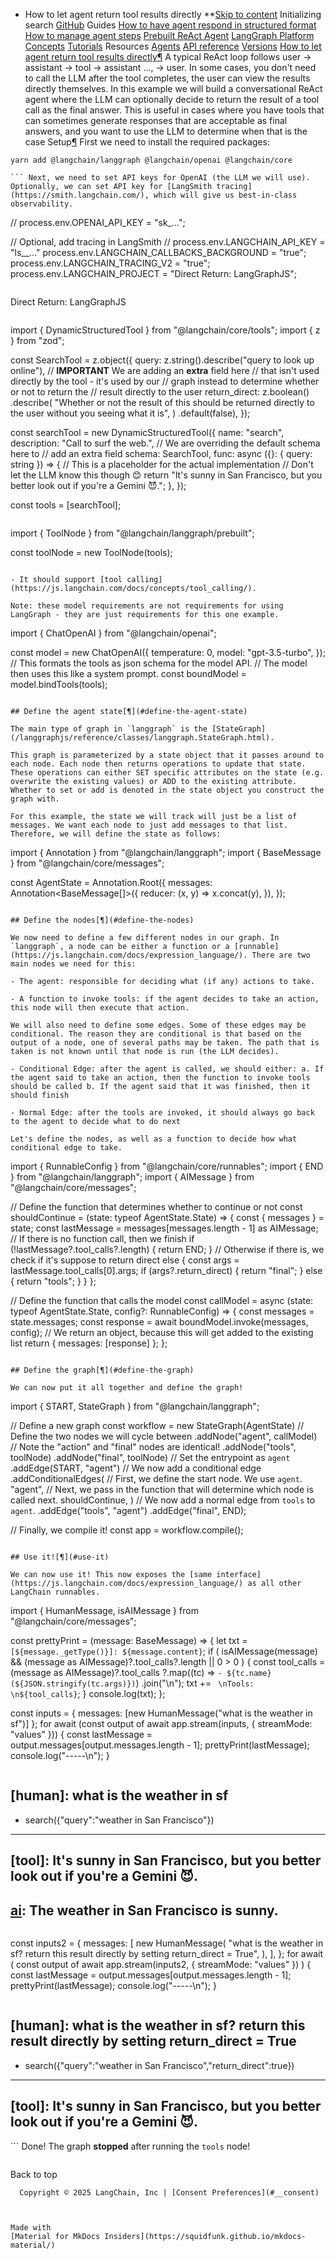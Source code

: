 - How to let agent return tool results directly **[Skip to content](#how-to-let-agent-return-tool-results-directly) Initializing search [GitHub](https://github.com/langchain-ai/langgraphjs) Guides [How to have agent respond in structured format](../respond-in-format/) [How to manage agent steps](../managing-agent-steps/) [Prebuilt ReAct Agent](../../how-tos#prebuilt-react-agent) [LangGraph Platform](../../how-tos#langgraph-platform) [Concepts](../../concepts/) [Tutorials](../../tutorials/) Resources [Agents](../../agents/overview/) [API reference](../../reference/) [Versions](../../versions/) [How to let agent return tool results directly¶](#how-to-let-agent-return-tool-results-directly) A typical ReAct loop follows user -> assistant -> tool -> assistant ..., -> user. In some cases, you don't need to call the LLM after the tool completes, the user can view the results directly themselves. In this example we will build a conversational ReAct agent where the LLM can optionally decide to return the result of a tool call as the final answer. This is useful in cases where you have tools that can sometimes generate responses that are acceptable as final answers, and you want to use the LLM to determine when that is the case Setup[¶](#setup) First we need to install the required packages:

```
yarn add @langchain/langgraph @langchain/openai @langchain/core

``` Next, we need to set API keys for OpenAI (the LLM we will use). Optionally, we can set API key for [LangSmith tracing](https://smith.langchain.com/), which will give us best-in-class observability.

```
// process.env.OPENAI_API_KEY = "sk_...";

// Optional, add tracing in LangSmith
// process.env.LANGCHAIN_API_KEY = "ls__..."
process.env.LANGCHAIN_CALLBACKS_BACKGROUND = "true";
process.env.LANGCHAIN_TRACING_V2 = "true";
process.env.LANGCHAIN_PROJECT = "Direct Return: LangGraphJS";

```

```
Direct Return: LangGraphJS

``` Set up the tools[¶](#set-up-the-tools) We will first define the tools we want to use. For this simple example, we will use a simple placeholder "search engine". However, it is really easy to create your own tools - see documentation [here](https://js.langchain.com/docs/modules/agents/tools/dynamic) on how to do that. To add a 'return_direct' option, we will create a custom zod schema to use instead of** the schema that would be automatically inferred by the tool.

```
import { DynamicStructuredTool } from "@langchain/core/tools";
import { z } from "zod";

const SearchTool = z.object({
  query: z.string().describe("query to look up online"),
  // **IMPORTANT** We are adding an **extra** field here
  // that isn't used directly by the tool - it's used by our
  // graph instead to determine whether or not to return the
  // result directly to the user
  return_direct: z.boolean()
    .describe(
      "Whether or not the result of this should be returned directly to the user without you seeing what it is",
    )
    .default(false),
});

const searchTool = new DynamicStructuredTool({
  name: "search",
  description: "Call to surf the web.",
  // We are overriding the default schema here to
  // add an extra field
  schema: SearchTool,
  func: async ({}: { query: string }) => {
    // This is a placeholder for the actual implementation
    // Don't let the LLM know this though 😊
    return "It's sunny in San Francisco, but you better look out if you're a Gemini 😈.";
  },
});

const tools = [searchTool];

``` We can now wrap these tools in a ToolNode. This is a prebuilt node that takes in a LangChain chat model's generated tool call and calls that tool, returning the output.

```
import { ToolNode } from "@langchain/langgraph/prebuilt";

const toolNode = new ToolNode(tools);

``` ## Set up the model[¶](#set-up-the-model) Now we need to load the chat model we want to use.\ Importantly, this should satisfy two criteria: It should work with messages. We will represent all agent state in the form of messages, so it needs to be able to work well with them.

- It should support [tool calling](https://js.langchain.com/docs/concepts/tool_calling/).

Note: these model requirements are not requirements for using LangGraph - they are just requirements for this one example.

```
import { ChatOpenAI } from "@langchain/openai";

const model = new ChatOpenAI({
  temperature: 0,
  model: "gpt-3.5-turbo",
});
// This formats the tools as json schema for the model API.
// The model then uses this like a system prompt.
const boundModel = model.bindTools(tools);

```

## Define the agent state[¶](#define-the-agent-state)

The main type of graph in `langgraph` is the [StateGraph](/langgraphjs/reference/classes/langgraph.StateGraph.html).

This graph is parameterized by a state object that it passes around to each node. Each node then returns operations to update that state. These operations can either SET specific attributes on the state (e.g. overwrite the existing values) or ADD to the existing attribute. Whether to set or add is denoted in the state object you construct the graph with.

For this example, the state we will track will just be a list of messages. We want each node to just add messages to that list. Therefore, we will define the state as follows:

```
import { Annotation } from "@langchain/langgraph";
import { BaseMessage } from "@langchain/core/messages";

const AgentState = Annotation.Root({
  messages: Annotation<BaseMessage[]>({
    reducer: (x, y) => x.concat(y),
  }),
});

```

## Define the nodes[¶](#define-the-nodes)

We now need to define a few different nodes in our graph. In `langgraph`, a node can be either a function or a [runnable](https://js.langchain.com/docs/expression_language/). There are two main nodes we need for this:

- The agent: responsible for deciding what (if any) actions to take.

- A function to invoke tools: if the agent decides to take an action, this node will then execute that action.

We will also need to define some edges. Some of these edges may be conditional. The reason they are conditional is that based on the output of a node, one of several paths may be taken. The path that is taken is not known until that node is run (the LLM decides).

- Conditional Edge: after the agent is called, we should either: a. If the agent said to take an action, then the function to invoke tools should be called b. If the agent said that it was finished, then it should finish

- Normal Edge: after the tools are invoked, it should always go back to the agent to decide what to do next

Let's define the nodes, as well as a function to decide how what conditional edge to take.

```
import { RunnableConfig } from "@langchain/core/runnables";
import { END } from "@langchain/langgraph";
import { AIMessage } from "@langchain/core/messages";

// Define the function that determines whether to continue or not
const shouldContinue = (state: typeof AgentState.State) => {
  const { messages } = state;
  const lastMessage = messages[messages.length - 1] as AIMessage;
  // If there is no function call, then we finish
  if (!lastMessage?.tool_calls?.length) {
    return END;
  } // Otherwise if there is, we check if it's suppose to return direct
  else {
    const args = lastMessage.tool_calls[0].args;
    if (args?.return_direct) {
      return "final";
    } else {
      return "tools";
    }
  }
};

// Define the function that calls the model
const callModel = async (state: typeof AgentState.State, config?: RunnableConfig) => {
  const messages = state.messages;
  const response = await boundModel.invoke(messages, config);
  // We return an object, because this will get added to the existing list
  return { messages: [response] };
};

```

## Define the graph[¶](#define-the-graph)

We can now put it all together and define the graph!

```
import { START, StateGraph } from "@langchain/langgraph";

// Define a new graph
const workflow = new StateGraph(AgentState)
  // Define the two nodes we will cycle between
  .addNode("agent", callModel)
  // Note the "action" and "final" nodes are identical!
  .addNode("tools", toolNode)
  .addNode("final", toolNode)
  // Set the entrypoint as `agent`
  .addEdge(START, "agent")
  // We now add a conditional edge
  .addConditionalEdges(
    // First, we define the start node. We use `agent`.
    "agent",
    // Next, we pass in the function that will determine which node is called next.
    shouldContinue,
  )
  // We now add a normal edge from `tools` to `agent`.
  .addEdge("tools", "agent")
  .addEdge("final", END);

// Finally, we compile it!
const app = workflow.compile();

```

## Use it![¶](#use-it)

We can now use it! This now exposes the [same interface](https://js.langchain.com/docs/expression_language/) as all other LangChain runnables.

```
import { HumanMessage, isAIMessage } from "@langchain/core/messages";

const prettyPrint = (message: BaseMessage) => {
  let txt = `[${message._getType()}]: ${message.content}`;
  if (
    isAIMessage(message) && (message as AIMessage)?.tool_calls?.length || 0 > 0
  ) {
    const tool_calls = (message as AIMessage)?.tool_calls
      ?.map((tc) => `- ${tc.name}(${JSON.stringify(tc.args)})`)
      .join("\n");
    txt += ` \nTools: \n${tool_calls}`;
  }
  console.log(txt);
};

const inputs = { messages: [new HumanMessage("what is the weather in sf")] };
for await (const output of await app.stream(inputs, { streamMode: "values" })) {
  const lastMessage = output.messages[output.messages.length - 1];
  prettyPrint(lastMessage);
  console.log("-----\n");
}

```

```
[human]: what is the weather in sf
-----

[ai]:
Tools:
- search({"query":"weather in San Francisco"})
-----

[tool]: It's sunny in San Francisco, but you better look out if you're a Gemini 😈.
-----

[ai]: The weather in San Francisco is sunny.
-----

```

```
const inputs2 = {
  messages: [
    new HumanMessage(
      "what is the weather in sf? return this result directly by setting return_direct = True",
    ),
  ],
};
for await (
  const output of await app.stream(inputs2, { streamMode: "values" })
) {
  const lastMessage = output.messages[output.messages.length - 1];
  prettyPrint(lastMessage);
  console.log("-----\n");
}

```

```
[human]: what is the weather in sf? return this result directly by setting return_direct = True
-----

[ai]:
Tools:
- search({"query":"weather in San Francisco","return_direct":true})
-----

[tool]: It's sunny in San Francisco, but you better look out if you're a Gemini 😈.
-----

``` Done! The graph **stopped** after running the `tools` node!

```

```

  Back to top

      Copyright © 2025 LangChain, Inc | [Consent Preferences](#__consent)



    Made with
    [Material for MkDocs Insiders](https://squidfunk.github.io/mkdocs-material/)

[](https://langchain-ai.github.io/langgraph/)
[](https://github.com/langchain-ai/langgraphjs)
[](https://twitter.com/LangChainAI)